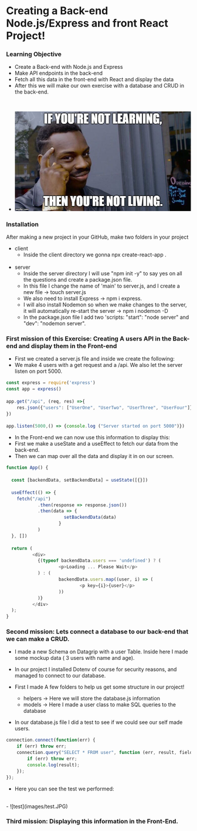 # Creating a Back-end Node.js/Express and front React Project!

### Learning Objective
- Create a Back-end with Node.js and Express
- Make API endpoints in the back-end 
- Fetch all this data in the front-end with React and display the data
- After this we will make our own exercise with a database and CRUD in the back-end.

<br>

- ![Learning](images/learning.jpg)

### Installation 

After making a new project in your GitHub, make two folders in your project 
<br>
- client 
    - Inside the client directory we gonna npx create-react-app .
    <br>
- server
    - Inside the server directory I will use "npm init -y" to say yes on all the questions and create a package.json file.
    - In this file I change the name of 'main' to server.js, and I create a new file -> touch server.js
    - We also need to install Express -> npm i express.
    - I will also install Nodemon so when we make changes to the server, it will automatically re-start the server -> npm i nodemon -D
    - In the package.json file I add two 'scripts: "start": "node server" and "dev": "nodemon server".
    
    
### First mission of this Exercise: Creating A users API in the Back-end and display them in the Front-end

- First we created a server.js file and inside we create the following:
- We make 4 users with a get request and a /api. We also let the server listen on port 5000.
```js
const express = require('express')
const app = express()

app.get("/api", (req, res) =>{
    res.json({"users": ["UserOne", "UserTwo", "UserThree", "UserFour"]})
})

app.listen(5000,() => {console.log ("Server started on port 5000")})
```

- In the Front-end we can now use this information to display this:
- First we make a useState and a useEffect to fetch our data from the back-end. 
- Then we can map over all the data and display it in on our screen. 
```js
function App() {

  const [backendData, setBackendData] = useState([{}])

  useEffect(() => {
    fetch("/api")
            .then(response => response.json())
            .then(data => {
                      setBackendData(data)
                    }
            )
  }, [])

  return (
          <div>
            {(typeof backendData.users === 'undefined') ? (
                    <p>Loading ... Please Wait</p>
            ) : (
                    backendData.users.map((user, i) => (
                            <p key={i}>{user}</p>
                    ))
            )}
          </div>
  );
}
```

### Second mission: Lets connect a database to our back-end that we can make a CRUD.

- I made a new Schema on Datagrip with a user Table. Inside here I made some mockup data ( 3 users with name and age).
- In our project I installed Dotenv of course for security reasons, and managed to connect to our database. 
- First I made A few folders to help us get some structure in our project! 
  - helpers -> Here we will store the database.js information 
  - models -> Here I made a user class to make SQL queries to the database
  
- In our database.js file I did a test to see if we could see our self made users.
```js
connection.connect(function(err) {
    if (err) throw err;
    connection.query("SELECT * FROM user", function (err, result, fields) {
        if (err) throw err;
        console.log(result);
    });
});
```

- Here you can see the test we performed: 
<br>
- ![test](images/test.JPG)

### Third mission: Displaying this information in the Front-End. 